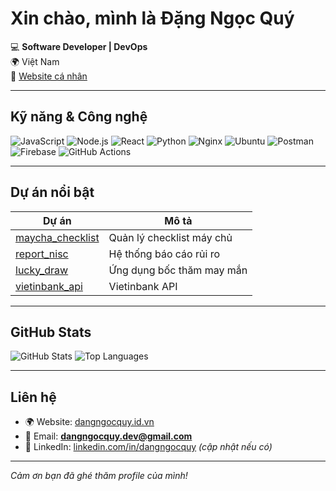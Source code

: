 # Xin chào, mình là Đặng Ngọc Quý  

💻 **Software Developer | DevOps**  
🌍 Việt Nam  
🔗 [Website cá nhân](http://dangngocquy.id.vn)  

---

## Kỹ năng & Công nghệ

![JavaScript](https://img.shields.io/badge/-JavaScript-F7DF1E?style=flat&logo=javascript&logoColor=000)
![Node.js](https://img.shields.io/badge/-Node.js-339933?style=flat&logo=node.js&logoColor=fff)
![React](https://img.shields.io/badge/-React-61DAFB?style=flat&logo=react&logoColor=000)
![Python](https://img.shields.io/badge/-Python-3776AB?style=flat&logo=python&logoColor=fff)
![Nginx](https://img.shields.io/badge/-Nginx-009639?style=flat&logo=nginx&logoColor=fff)
![Ubuntu](https://img.shields.io/badge/-Ubuntu-E95420?style=flat&logo=ubuntu&logoColor=fff)
![Postman](https://img.shields.io/badge/-Postman-FF6C37?style=flat&logo=postman&logoColor=fff)
![Firebase](https://img.shields.io/badge/-Firebase-FFCA28?style=flat&logo=firebase&logoColor=000)
![GitHub Actions](https://img.shields.io/badge/-GitHub%20Actions-2088FF?style=flat&logo=github-actions&logoColor=fff)

---

## Dự án nổi bật

| Dự án | Mô tả |
|---|---|
| [maycha_checklist](https://github.com/dangngocquy/maych_checklist) | Quản lý checklist máy chủ |
| [report_nisc](https://github.com/dangngocquy/report_risc) | Hệ thống báo cáo rủi ro |
| [lucky_draw](https://github.com/dangngocquy/lucky_draw) | Ứng dụng bốc thăm may mắn |
| [vietinbank_api](https://github.com/dangngocquy/vietinbank_api) | Vietinbank API |

---

## GitHub Stats

![GitHub Stats](https://github-readme-stats.vercel.app/api?username=dangngocquy&show_icons=true&theme=tokyonight)
![Top Languages](https://github-readme-stats.vercel.app/api/top-langs/?username=dangngocquy&layout=compact&theme=tokyonight)

---

## Liên hệ

- 🌍 Website: [dangngocquy.id.vn](http://dangngocquy.id.vn)  
- 📧 Email: **dangngocquy.dev@gmail.com**  
- 💼 LinkedIn: [linkedin.com/in/dangngocquy](https://linkedin.com) *(cập nhật nếu có)*  

---
*Cảm ơn bạn đã ghé thăm profile của mình!*
